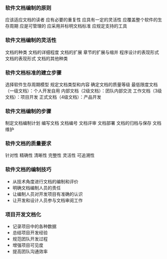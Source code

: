 
### 软件文档编制的原则
应该适应文档的读者
应有必要的重复性
应具有一定的灵活性
应覆盖整个软件的生存周期
应是可管理的
应采用并标明文档标准
应规定支持的工具

### 软件文档编制的灵活性
文档的种类
文档的详细程度
文档的扩展
章节的扩展与缩并
程序设计的表现形式
文档的表现形式
文档的其他种类

### 软件文档标准的建立步骤
选择软件生存周期模型
规定文档类型和内容
确定文档的质量等级
最低限度文档（一级文档）：个人开发自用
内部文档（2级文档）：团队内部交流
工作文档（3级文档）：项目开发
正式文档（4级文档）：产品开发

### 软件文档编制的步骤
制定文档编制计划
编写文档
文档编号
文档评审
文档部署
文档的归档与保存
文档维护

### 软件文档的质量要求
针对性
精确性
清晰性
完整性
灵活性
可追溯性

### 软件文档的编制技巧
* 从技术角度进行文档的编制和评价
* 明确文档编制人员的责任
* 让编制人员对开发项目有准确的认识
* 让开发和设计人员参与文档审阅工作

### 项目开发文档化
* 记录项目中的各种数据
* 总结项目开发经验
* 规范团队开发过程
* 增强项目可见度
* 提高团队沟通效率
